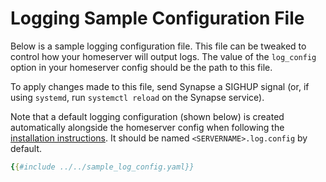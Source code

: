 # Logging Sample Configuration File

Below is a sample logging configuration file. This file can be tweaked to control how your
homeserver will output logs. The value of the `log_config` option in your homeserver config
should be the path to this file.

To apply changes made to this file, send Synapse a SIGHUP signal (or, if using `systemd`, run
`systemctl reload` on the Synapse service).

Note that a default logging configuration (shown below) is created automatically alongside
the homeserver config when following the [installation instructions](../../setup/installation.md).
It should be named `<SERVERNAME>.log.config` by default.

```yaml
{{#include ../../sample_log_config.yaml}}
```
